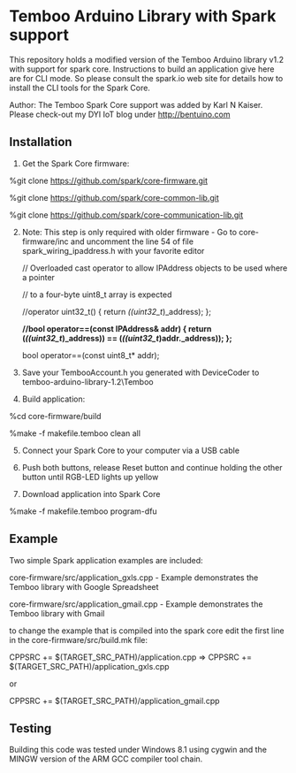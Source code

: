 Temboo Arduino Library with Spark support
=========================================

This repository holds a modified version of the Temboo Arduino library v1.2 with support for spark core. Instructions to build an application give here are for CLI mode. So please consult the spark.io web site for details how to install the CLI tools for the Spark Core.

Author: The Temboo Spark Core support was added by Karl N Kaiser. Please check-out my DYI IoT blog under http://bentuino.com

Installation
------------

1. Get the Spark Core firmware:

  %git clone https://github.com/spark/core-firmware.git
  
  %git clone https://github.com/spark/core-common-lib.git
  
  %git clone https://github.com/spark/core-communication-lib.git

2. Note: This step is only required with older firmware - Go to core-firmware/inc and uncomment the line 54 of file spark_wiring_ipaddress.h with your favorite editor

	// Overloaded cast operator to allow IPAddress objects to be used where a pointer
  
	// to a four-byte uint8_t array is expected
	
	//operator uint32_t() { return *((uint32_t*)_address); };
	
	**//bool operator==(const IPAddress& addr) { return (*((uint32_t*)_address)) == (*((uint32_t*)addr._address)); };**
	
	bool operator==(const uint8_t* addr);

3. Save your TembooAccount.h you generated with DeviceCoder to temboo-arduino-library-1.2\Temboo

4. Build application:

  %cd core-firmware/build
  
  %make -f makefile.temboo clean all 

5. Connect your Spark Core to your computer via a USB cable

6. Push both buttons, release Reset button and continue holding the other button until RGB-LED lights up yellow

7. Download application into Spark Core

  %make -f makefile.temboo program-dfu
  
Example
-------

Two simple Spark application examples are included: 

core-firmware/src/application_gxls.cpp - Example demonstrates the Temboo library with Google Spreadsheet

core-firmware/src/application_gmail.cpp - Example demonstrates the Temboo library with Gmail

to change the example that is compiled into the spark core edit the first line in the core-firmware/src/build.mk file:

CPPSRC += $(TARGET_SRC_PATH)/application.cpp => CPPSRC += $(TARGET_SRC_PATH)/application_gxls.cpp 

or 

CPPSRC += $(TARGET_SRC_PATH)/application_gmail.cpp


Testing
-------

Building this code was tested under Windows 8.1 using cygwin and the MINGW version of the ARM GCC compiler tool chain.

